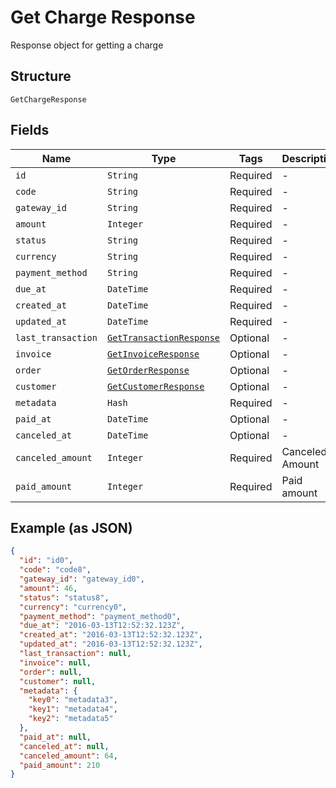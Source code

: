 
# Get Charge Response

Response object for getting a charge

## Structure

`GetChargeResponse`

## Fields

| Name | Type | Tags | Description |
|  --- | --- | --- | --- |
| `id` | `String` | Required | - |
| `code` | `String` | Required | - |
| `gateway_id` | `String` | Required | - |
| `amount` | `Integer` | Required | - |
| `status` | `String` | Required | - |
| `currency` | `String` | Required | - |
| `payment_method` | `String` | Required | - |
| `due_at` | `DateTime` | Required | - |
| `created_at` | `DateTime` | Required | - |
| `updated_at` | `DateTime` | Required | - |
| `last_transaction` | [`GetTransactionResponse`](../../doc/models/get-transaction-response.md) | Optional | - |
| `invoice` | [`GetInvoiceResponse`](../../doc/models/get-invoice-response.md) | Optional | - |
| `order` | [`GetOrderResponse`](../../doc/models/get-order-response.md) | Optional | - |
| `customer` | [`GetCustomerResponse`](../../doc/models/get-customer-response.md) | Optional | - |
| `metadata` | `Hash` | Required | - |
| `paid_at` | `DateTime` | Optional | - |
| `canceled_at` | `DateTime` | Optional | - |
| `canceled_amount` | `Integer` | Required | Canceled Amount |
| `paid_amount` | `Integer` | Required | Paid amount |

## Example (as JSON)

```json
{
  "id": "id0",
  "code": "code8",
  "gateway_id": "gateway_id0",
  "amount": 46,
  "status": "status8",
  "currency": "currency0",
  "payment_method": "payment_method0",
  "due_at": "2016-03-13T12:52:32.123Z",
  "created_at": "2016-03-13T12:52:32.123Z",
  "updated_at": "2016-03-13T12:52:32.123Z",
  "last_transaction": null,
  "invoice": null,
  "order": null,
  "customer": null,
  "metadata": {
    "key0": "metadata3",
    "key1": "metadata4",
    "key2": "metadata5"
  },
  "paid_at": null,
  "canceled_at": null,
  "canceled_amount": 64,
  "paid_amount": 210
}
```

